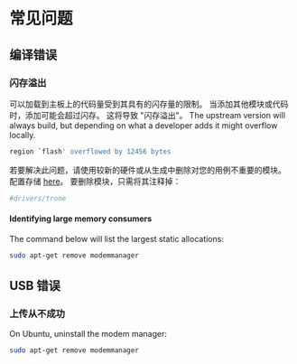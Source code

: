 # 常见问题


## 编译错误

### 闪存溢出

可以加载到主板上的代码量受到其具有的闪存量的限制。 当添加其他模块或代码时，添加可能会超过闪存。 这将导致 "闪存溢出"。 The upstream version will always build, but depending on what a developer adds it might overflow locally.

```sh
region `flash' overflowed by 12456 bytes
```

若要解决此问题，请使用较新的硬件或从生成中删除对您的用例不重要的模块。 配置存储 [here](https://github.com/PX4/Firmware/tree/master/cmake/configs)。 要删除模块，只需将其注释掉：

```cmake
#drivers/trone
```

#### Identifying large memory consumers

The command below will list the largest static allocations:

```bash
sudo apt-get remove modemmanager
```


## USB 错误

### 上传从不成功

On Ubuntu, uninstall the modem manager:

```sh
sudo apt-get remove modemmanager
```

